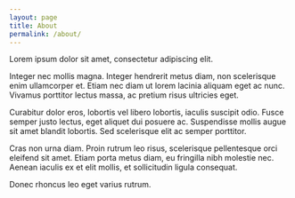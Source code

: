 ```yaml
---
layout: page
title: About
permalink: /about/
---
```


Lorem ipsum dolor sit amet, consectetur adipiscing elit.

Integer nec mollis magna. Integer hendrerit metus diam, non scelerisque enim ullamcorper et. Etiam nec diam ut lorem lacinia aliquam eget ac nunc. Vivamus porttitor lectus massa, ac pretium risus ultricies eget.

Curabitur dolor eros, lobortis vel libero lobortis, iaculis suscipit odio. Fusce semper justo lectus, eget aliquet dui posuere ac. Suspendisse mollis augue sit amet blandit lobortis. Sed scelerisque elit ac semper porttitor.

Cras non urna diam. Proin rutrum leo risus, scelerisque pellentesque orci eleifend sit amet. Etiam porta metus diam, eu fringilla nibh molestie nec. Aenean iaculis ex et elit mollis, et sollicitudin ligula consequat.

Donec rhoncus leo eget varius rutrum.
